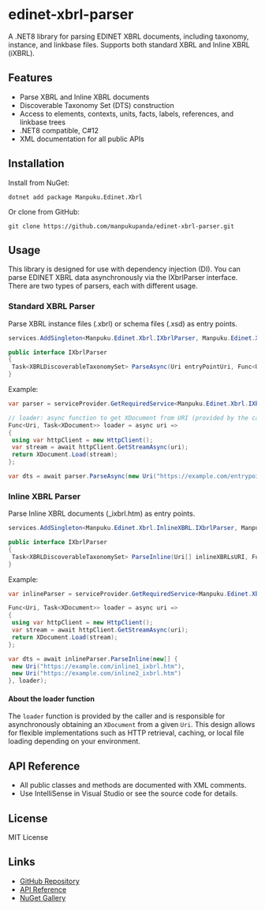 # edinet-xbrl-parser

A .NET8 library for parsing EDINET XBRL documents, including taxonomy, instance, and linkbase files. Supports both standard XBRL and Inline XBRL (iXBRL).

## Features
- Parse XBRL and Inline XBRL documents
- Discoverable Taxonomy Set (DTS) construction
- Access to elements, contexts, units, facts, labels, references, and linkbase trees
- .NET8 compatible, C#12
- XML documentation for all public APIs

## Installation

Install from NuGet:

```
dotnet add package Manpuku.Edinet.Xbrl
```

Or clone from GitHub:

```
git clone https://github.com/manpukupanda/edinet-xbrl-parser.git
```

## Usage

This library is designed for use with dependency injection (DI). You can parse EDINET XBRL data asynchronously via the IXbrlParser interface. There are two types of parsers, each with different usage.

### Standard XBRL Parser
Parse XBRL instance files (.xbrl) or schema files (.xsd) as entry points.

```csharp
services.AddSingleton<Manpuku.Edinet.Xbrl.IXbrlParser, Manpuku.Edinet.Xbrl.XbrlParser>();
```
```csharp
public interface IXbrlParser
{
 Task<XBRLDiscoverableTaxonomySet> ParseAsync(Uri entryPointUri, Func<Uri, Task<XDocument>> loader);
}
```

Example:
```csharp
var parser = serviceProvider.GetRequiredService<Manpuku.Edinet.Xbrl.IXbrlParser>();

// loader: async function to get XDocument from URI (provided by the caller)
Func<Uri, Task<XDocument>> loader = async uri =>
{
 using var httpClient = new HttpClient();
 var stream = await httpClient.GetStreamAsync(uri);
 return XDocument.Load(stream);
};

var dts = await parser.ParseAsync(new Uri("https://example.com/entrypoint.xbrl"), loader);
```

### Inline XBRL Parser
Parse Inline XBRL documents (_ixbrl.htm) as entry points.

```csharp
services.AddSingleton<Manpuku.Edinet.Xbrl.InlineXBRL.IXbrlParser, Manpuku.Edinet.Xbrl.InlineXBRL.XbrlParser>();
```
```csharp
public interface IXbrlParser
{
 Task<XBRLDiscoverableTaxonomySet> ParseInline(Uri[] inlineXBRLsURI, Func<Uri, Task<XDocument>> loader);
}
```

Example:
```csharp
var inlineParser = serviceProvider.GetRequiredService<Manpuku.Edinet.Xbrl.InlineXBRL.IXbrlParser>();

Func<Uri, Task<XDocument>> loader = async uri =>
{
 using var httpClient = new HttpClient();
 var stream = await httpClient.GetStreamAsync(uri);
 return XDocument.Load(stream);
};

var dts = await inlineParser.ParseInline(new[] {
 new Uri("https://example.com/inline1_ixbrl.htm"),
 new Uri("https://example.com/inline2_ixbrl.htm")
}, loader);
```

#### About the loader function
The `loader` function is provided by the caller and is responsible for asynchronously obtaining an `XDocument` from a given `Uri`. This design allows for flexible implementations such as HTTP retrieval, caching, or local file loading depending on your environment.

## API Reference
- All public classes and methods are documented with XML comments.
- Use IntelliSense in Visual Studio or see the source code for details.

## License

MIT License

## Links
- [GitHub Repository](https://github.com/manpukupanda/edinet-xbrl-parser)
- [API Reference](https://manpukupanda.github.io/edinet-xbrl-parser/index.html)
- [NuGet Gallery](https://www.nuget.org/packages/Manpuku.Edinet.Xbrl)
